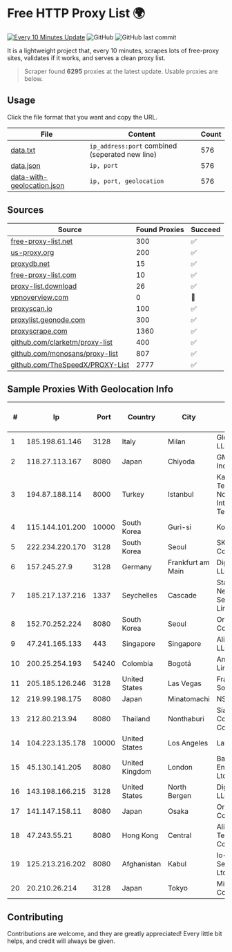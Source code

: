 
# Free HTTP Proxy List 🌍

[![Every 10 Minutes Update](https://github.com/mertguvencli/http-proxy-list/actions/workflows/main.yml/badge.svg?branch=main)](https://github.com/mertguvencli/http-proxy-list/actions/workflows/main.yml)
![GitHub](https://img.shields.io/github/license/mertguvencli/http-proxy-list)
![GitHub last commit](https://img.shields.io/github/last-commit/mertguvencli/http-proxy-list)

It is a lightweight project that, every 10 minutes, scrapes lots of free-proxy sites, validates if it works, and serves a clean proxy list.


> Scraper found **6295** proxies at the latest update. Usable proxies are below.

## Usage

Click the file format that you want and copy the URL.


|File|Content|Count|
|----|-------|-----|
|[data.txt](https://raw.githubusercontent.com/mertguvencli/http-proxy-list/main/proxy-list/data.txt)|`ip_address:port` combined (seperated new line)|576|
|[data.json](https://raw.githubusercontent.com/mertguvencli/http-proxy-list/main/proxy-list/data.json)|`ip, port`|576|
|[data-with-geolocation.json](https://raw.githubusercontent.com/mertguvencli/http-proxy-list/main/proxy-list/data-with-geolocation.json)|`ip, port, geolocation`|576|

## Sources

|Source|Found Proxies|Succeed|
|------|-------------|-------|
|[free-proxy-list.net](https://free-proxy-list.net)|300|✅|
|[us-proxy.org](https://www.us-proxy.org)|200|✅|
|[proxydb.net](http://proxydb.net)|15|✅|
|[free-proxy-list.com](https://free-proxy-list.com/?page=&port=&type%5B%5D=http&type%5B%5D=https&up_time=0&search=Search)|10|✅|
|[proxy-list.download](https://www.proxy-list.download/HTTP)|26|✅|
|[vpnoverview.com](https://vpnoverview.com/privacy/anonymous-browsing/free-proxy-servers)|0|🚫|
|[proxyscan.io](https://www.proxyscan.io)|100|✅|
|[proxylist.geonode.com](https://proxylist.geonode.com/api/proxy-list?limit=300&page=1&sort_by=lastChecked&sort_type=desc&protocols=http,https)|300|✅|
|[proxyscrape.com](https://api.proxyscrape.com/v2/?request=displayproxies&protocol=http&timeout=10000&country=all&ssl=all&anonymity=all)|1360|✅|
|[github.com/clarketm/proxy-list](https://raw.githubusercontent.com/clarketm/proxy-list/master/proxy-list-raw.txt)|400|✅|
|[github.com/monosans/proxy-list](https://raw.githubusercontent.com/monosans/proxy-list/main/proxies/http.txt)|807|✅|
|[github.com/TheSpeedX/PROXY-List](https://raw.githubusercontent.com/TheSpeedX/PROXY-List/master/http.txt)|2777|✅|


## Sample Proxies With Geolocation Info

|#|Ip|Port|Country|City|Internet Service Provider|
|-|--|----|-------|----|-------------------------|
|1|185.198.61.146|3128|Italy|Milan|Global Router LLC|
|2|118.27.113.167|8080|Japan|Chiyoda|GMO Internet, Inc.|
|3|194.87.188.114|8000|Turkey|Istanbul|Kadir Huseyin Tezcan Nosspeed Internet Teknolojileri|
|4|115.144.101.200|10000|South Korea|Guri-si|Korea Telecom|
|5|222.234.220.170|3128|South Korea|Seoul|SK Broadband Co Ltd|
|6|157.245.27.9|3128|Germany|Frankfurt am Main|DigitalOcean, LLC|
|7|185.217.137.216|1337|Seychelles|Cascade|Stallion Network Services Limited|
|8|152.70.252.224|8080|South Korea|Seoul|Oracle Corporation|
|9|47.241.165.133|443|Singapore|Singapore|Alibaba.com LLC|
|10|200.25.254.193|54240|Colombia|Bogotá|Andinet ON Line|
|11|205.185.126.246|3128|United States|Las Vegas|FranTech Solutions|
|12|219.99.198.175|8080|Japan|Minatomachi|NSK Co., Ltd.|
|13|212.80.213.94|8080|Thailand|Nonthaburi|Siamdata Communication Co.|
|14|104.223.135.178|10000|United States|Los Angeles|LayerHost|
|15|45.130.141.205|8080|United Kingdom|London|Bangmod Enterprise Co., Ltd.|
|16|143.198.166.215|3128|United States|North Bergen|DigitalOcean, LLC|
|17|141.147.158.11|8080|Japan|Osaka|Oracle Corporation|
|18|47.243.55.21|8080|Hong Kong|Central|Alibaba (US) Technology Co., Ltd.|
|19|125.213.216.202|8080|Afghanistan|Kabul|Io-Global Services Pvt. Ltd.|
|20|20.210.26.214|3128|Japan|Tokyo|Microsoft Corporation|



## Contributing

Contributions are welcome, and they are greatly appreciated! Every
little bit helps, and credit will always be given.

